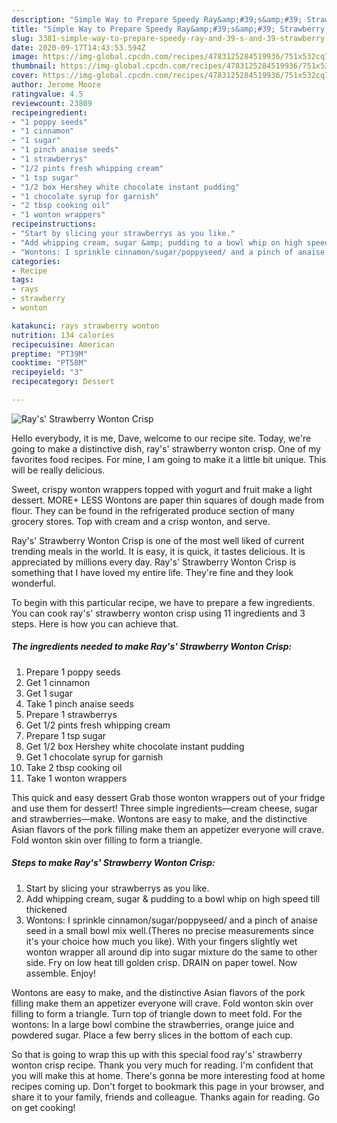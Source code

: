 ```yaml
---
description: "Simple Way to Prepare Speedy Ray&amp;#39;s&amp;#39; Strawberry Wonton Crisp"
title: "Simple Way to Prepare Speedy Ray&amp;#39;s&amp;#39; Strawberry Wonton Crisp"
slug: 3381-simple-way-to-prepare-speedy-ray-and-39-s-and-39-strawberry-wonton-crisp
date: 2020-09-17T14:43:53.594Z
image: https://img-global.cpcdn.com/recipes/4783125284519936/751x532cq70/rays-strawberry-wonton-crisp-recipe-main-photo.jpg
thumbnail: https://img-global.cpcdn.com/recipes/4783125284519936/751x532cq70/rays-strawberry-wonton-crisp-recipe-main-photo.jpg
cover: https://img-global.cpcdn.com/recipes/4783125284519936/751x532cq70/rays-strawberry-wonton-crisp-recipe-main-photo.jpg
author: Jerome Moore
ratingvalue: 4.5
reviewcount: 23809
recipeingredient:
- "1 poppy seeds"
- "1 cinnamon"
- "1 sugar"
- "1 pinch anaise seeds"
- "1 strawberrys"
- "1/2 pints fresh whipping cream"
- "1 tsp sugar"
- "1/2 box Hershey white chocolate instant pudding"
- "1 chocolate syrup for garnish"
- "2 tbsp cooking oil"
- "1 wonton wrappers"
recipeinstructions:
- "Start by slicing your strawberrys as you like."
- "Add whipping cream, sugar &amp; pudding to a bowl whip on high speed till thickened"
- "Wontons: I sprinkle cinnamon/sugar/poppyseed/ and a pinch of anaise seed in a small bowl mix well.(Theres no precise measurements since it&#39;s your choice how much you like). With your fingers slightly wet wonton wrapper all around dip into sugar mixture do the same to other side. Fry on low heat till golden crisp. DRAIN on paper towel. Now assemble. Enjoy!"
categories:
- Recipe
tags:
- rays
- strawberry
- wonton

katakunci: rays strawberry wonton 
nutrition: 134 calories
recipecuisine: American
preptime: "PT39M"
cooktime: "PT58M"
recipeyield: "3"
recipecategory: Dessert

---
```



![Ray&#39;s&#39; Strawberry Wonton Crisp](https://img-global.cpcdn.com/recipes/4783125284519936/751x532cq70/rays-strawberry-wonton-crisp-recipe-main-photo.jpg)

Hello everybody, it is me, Dave, welcome to our recipe site. Today, we're going to make a distinctive dish, ray&#39;s&#39; strawberry wonton crisp. One of my favorites food recipes. For mine, I am going to make it a little bit unique. This will be really delicious.

Sweet, crispy wonton wrappers topped with yogurt and fruit make a light dessert. MORE+ LESS Wontons are paper thin squares of dough made from flour. They can be found in the refrigerated produce section of many grocery stores. Top with cream and a crisp wonton, and serve.

Ray&#39;s&#39; Strawberry Wonton Crisp is one of the most well liked of current trending meals in the world. It is easy, it is quick, it tastes delicious. It is appreciated by millions every day. Ray&#39;s&#39; Strawberry Wonton Crisp is something that I have loved my entire life. They're fine and they look wonderful.


To begin with this particular recipe, we have to prepare a few ingredients. You can cook ray&#39;s&#39; strawberry wonton crisp using 11 ingredients and 3 steps. Here is how you can achieve that.

<!--inarticleads1-->

##### The ingredients needed to make Ray&#39;s&#39; Strawberry Wonton Crisp:

1. Prepare 1 poppy seeds
1. Get 1 cinnamon
1. Get 1 sugar
1. Take 1 pinch anaise seeds
1. Prepare 1 strawberrys
1. Get 1/2 pints fresh whipping cream
1. Prepare 1 tsp sugar
1. Get 1/2 box Hershey white chocolate instant pudding
1. Get 1 chocolate syrup for garnish
1. Take 2 tbsp cooking oil
1. Take 1 wonton wrappers


This quick and easy dessert Grab those wonton wrappers out of your fridge and use them for dessert! Three simple ingredients—cream cheese, sugar and strawberries—make. Wontons are easy to make, and the distinctive Asian flavors of the pork filling make them an appetizer everyone will crave. Fold wonton skin over filling to form a triangle. 

<!--inarticleads2-->

##### Steps to make Ray&#39;s&#39; Strawberry Wonton Crisp:

1. Start by slicing your strawberrys as you like.
1. Add whipping cream, sugar &amp; pudding to a bowl whip on high speed till thickened
1. Wontons: I sprinkle cinnamon/sugar/poppyseed/ and a pinch of anaise seed in a small bowl mix well.(Theres no precise measurements since it&#39;s your choice how much you like). With your fingers slightly wet wonton wrapper all around dip into sugar mixture do the same to other side. Fry on low heat till golden crisp. DRAIN on paper towel. Now assemble. Enjoy!


Wontons are easy to make, and the distinctive Asian flavors of the pork filling make them an appetizer everyone will crave. Fold wonton skin over filling to form a triangle. Turn top of triangle down to meet fold. For the wontons: In a large bowl combine the strawberries, orange juice and powdered sugar. Place a few berry slices in the bottom of each cup. 

So that is going to wrap this up with this special food ray&#39;s&#39; strawberry wonton crisp recipe. Thank you very much for reading. I'm confident that you will make this at home. There's gonna be more interesting food at home recipes coming up. Don't forget to bookmark this page in your browser, and share it to your family, friends and colleague. Thanks again for reading. Go on get cooking!
